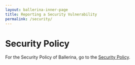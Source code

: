 ```yaml
---
layout: ballerina-inner-page
title: Reporting a Security Vulnerability
permalink: /security/
---
```


# Security Policy

For the Security Policy of Ballerina, go to the [Security Policy](https://ballerina.io/security-policy/).

